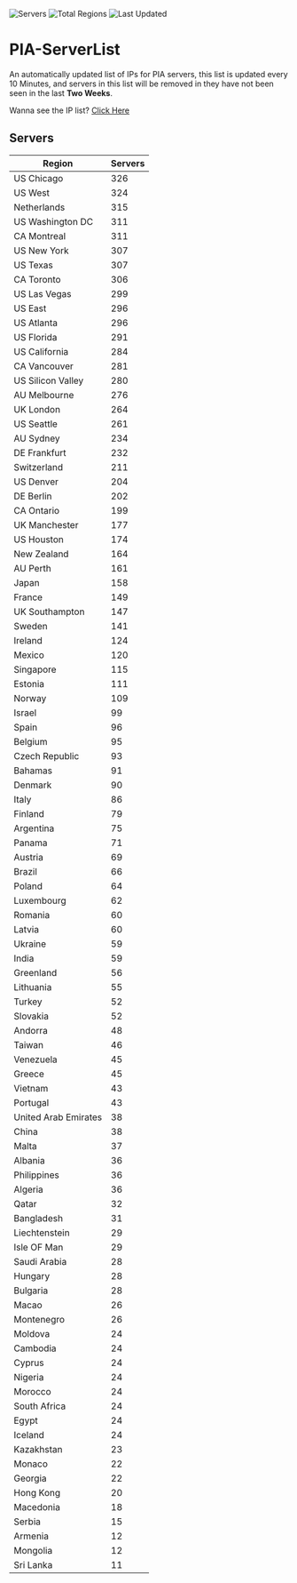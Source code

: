 ![Servers](https://img.shields.io/badge/Servers-11,151-darkgreen)
![Total Regions](https://img.shields.io/badge/Total_Regions-97-darkgreen)
![Last Updated](https://img.shields.io/badge/Last_Updated-December_15_2024_04:31_EST-darkgreen)

# PIA-ServerList
An automatically updated list of IPs for PIA servers, this list is updated every 10 Minutes, and servers in this list will be removed in they have not been seen in the last **Two Weeks**.

Wanna see the IP list? [Click Here](./servers.json)

## Servers
| Region               | Servers |
|----------------------|---------|
| US Chicago | 326 |
| US West | 324 |
| Netherlands | 315 |
| US Washington DC | 311 |
| CA Montreal | 311 |
| US New York | 307 |
| US Texas | 307 |
| CA Toronto | 306 |
| US Las Vegas | 299 |
| US East | 296 |
| US Atlanta | 296 |
| US Florida | 291 |
| US California | 284 |
| CA Vancouver | 281 |
| US Silicon Valley | 280 |
| AU Melbourne | 276 |
| UK London | 264 |
| US Seattle | 261 |
| AU Sydney | 234 |
| DE Frankfurt | 232 |
| Switzerland | 211 |
| US Denver | 204 |
| DE Berlin | 202 |
| CA Ontario | 199 |
| UK Manchester | 177 |
| US Houston | 174 |
| New Zealand | 164 |
| AU Perth | 161 |
| Japan | 158 |
| France | 149 |
| UK Southampton | 147 |
| Sweden | 141 |
| Ireland | 124 |
| Mexico | 120 |
| Singapore | 115 |
| Estonia | 111 |
| Norway | 109 |
| Israel | 99 |
| Spain | 96 |
| Belgium | 95 |
| Czech Republic | 93 |
| Bahamas | 91 |
| Denmark | 90 |
| Italy | 86 |
| Finland | 79 |
| Argentina | 75 |
| Panama | 71 |
| Austria | 69 |
| Brazil | 66 |
| Poland | 64 |
| Luxembourg | 62 |
| Romania | 60 |
| Latvia | 60 |
| Ukraine | 59 |
| India | 59 |
| Greenland | 56 |
| Lithuania | 55 |
| Turkey | 52 |
| Slovakia | 52 |
| Andorra | 48 |
| Taiwan | 46 |
| Venezuela | 45 |
| Greece | 45 |
| Vietnam | 43 |
| Portugal | 43 |
| United Arab Emirates | 38 |
| China | 38 |
| Malta | 37 |
| Albania | 36 |
| Philippines | 36 |
| Algeria | 36 |
| Qatar | 32 |
| Bangladesh | 31 |
| Liechtenstein | 29 |
| Isle OF Man | 29 |
| Saudi Arabia | 28 |
| Hungary | 28 |
| Bulgaria | 28 |
| Macao | 26 |
| Montenegro | 26 |
| Moldova | 24 |
| Cambodia | 24 |
| Cyprus | 24 |
| Nigeria | 24 |
| Morocco | 24 |
| South Africa | 24 |
| Egypt | 24 |
| Iceland | 24 |
| Kazakhstan | 23 |
| Monaco | 22 |
| Georgia | 22 |
| Hong Kong | 20 |
| Macedonia | 18 |
| Serbia | 15 |
| Armenia | 12 |
| Mongolia | 12 |
| Sri Lanka | 11 |